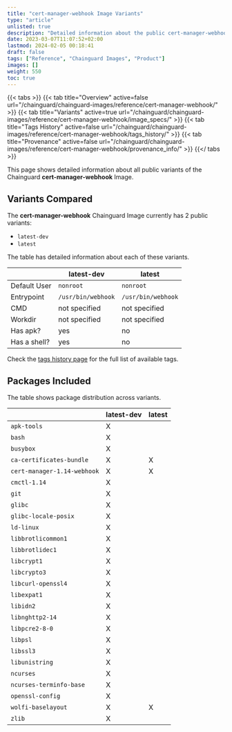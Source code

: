 ```yaml
---
title: "cert-manager-webhook Image Variants"
type: "article"
unlisted: true
description: "Detailed information about the public cert-manager-webhook Chainguard Image variants"
date: 2023-03-07T11:07:52+02:00
lastmod: 2024-02-05 00:18:41
draft: false
tags: ["Reference", "Chainguard Images", "Product"]
images: []
weight: 550
toc: true
---
```


{{< tabs >}}
{{< tab title="Overview" active=false url="/chainguard/chainguard-images/reference/cert-manager-webhook/" >}}
{{< tab title="Variants" active=true url="/chainguard/chainguard-images/reference/cert-manager-webhook/image_specs/" >}}
{{< tab title="Tags History" active=false url="/chainguard/chainguard-images/reference/cert-manager-webhook/tags_history/" >}}
{{< tab title="Provenance" active=false url="/chainguard/chainguard-images/reference/cert-manager-webhook/provenance_info/" >}}
{{</ tabs >}}

This page shows detailed information about all public variants of the Chainguard **cert-manager-webhook** Image.

## Variants Compared
The **cert-manager-webhook** Chainguard Image currently has 2 public variants: 

- `latest-dev`
- `latest`

The table has detailed information about each of these variants.

|              | latest-dev         | latest             |
|--------------|--------------------|--------------------|
| Default User | `nonroot`          | `nonroot`          |
| Entrypoint   | `/usr/bin/webhook` | `/usr/bin/webhook` |
| CMD          | not specified      | not specified      |
| Workdir      | not specified      | not specified      |
| Has apk?     | yes                | no                 |
| Has a shell? | yes                | no                 |

Check the [tags history page](/chainguard/chainguard-images/reference/cert-manager-webhook/tags_history/) for the full list of available tags.

## Packages Included
The table shows package distribution across variants.

|                             | latest-dev | latest |
|-----------------------------|------------|--------|
| `apk-tools`                 | X          |        |
| `bash`                      | X          |        |
| `busybox`                   | X          |        |
| `ca-certificates-bundle`    | X          | X      |
| `cert-manager-1.14-webhook` | X          | X      |
| `cmctl-1.14`                | X          |        |
| `git`                       | X          |        |
| `glibc`                     | X          |        |
| `glibc-locale-posix`        | X          |        |
| `ld-linux`                  | X          |        |
| `libbrotlicommon1`          | X          |        |
| `libbrotlidec1`             | X          |        |
| `libcrypt1`                 | X          |        |
| `libcrypto3`                | X          |        |
| `libcurl-openssl4`          | X          |        |
| `libexpat1`                 | X          |        |
| `libidn2`                   | X          |        |
| `libnghttp2-14`             | X          |        |
| `libpcre2-8-0`              | X          |        |
| `libpsl`                    | X          |        |
| `libssl3`                   | X          |        |
| `libunistring`              | X          |        |
| `ncurses`                   | X          |        |
| `ncurses-terminfo-base`     | X          |        |
| `openssl-config`            | X          |        |
| `wolfi-baselayout`          | X          | X      |
| `zlib`                      | X          |        |

